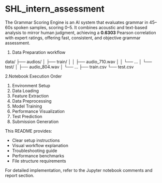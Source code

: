 # SHL_intern_assessment
The Grammar Scoring Engine is an AI system that evaluates grammar in 45–60s spoken samples, scoring 0–5. It combines acoustic and text-based analysis to mirror human judgment, achieving a **0.6303** Pearson correlation with expert ratings, offering fast, consistent, and objective grammar assessment.

1. Data Preparation workflow

data/
├── audios/
│   ├── train/
│   │   ├── audio_710.wav
│   │   └── ...
│   └── test/
│       ├── audio_804.wav
│       └── ...
├── train.csv
└── test.csv


2.Notebook Execution Order

1. Environment Setup
2. Data Loading
3. Feature Extraction
4. Data Preprocessing
5. Model Training
6. Performance Visualization
7. Test Prediction
8. Submission Generation


This README provides:
- Clear setup instructions
- Visual workflow explanation
- Troubleshooting guide
- Performance benchmarks
- File structure requirements

For detailed implementation, refer to the Jupyter notebook comments and report section.
